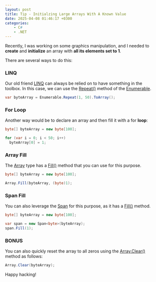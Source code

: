 ```yaml
---
layout: post
title: Tip - Initialzing Large Arrays With A Known Value
date: 2025-04-08 01:46:17 +0300
categories:
    - C#
    - .NET
---
```


Recently, I was working on some graphics manipulation, and I needed to **create** and **initialize** an array with **all its elements set to 1**.

There are several ways to do this:

### LINQ

Our old friend [LINQ](https://learn.microsoft.com/en-us/dotnet/csharp/linq/) can always be relied on to have something in the toolbox. In this case, we can use the [Repeat()](https://learn.microsoft.com/en-us/dotnet/api/system.linq.enumerable.repeat?view=net-9.0) method of the [Enumerable](https://learn.microsoft.com/en-us/dotnet/api/system.linq.enumerable?view=net-9.0).

```c#
var byteArray = Enumerable.Repeat(1, 50).ToArray();
```

### For Loop

Another way would be to declare an array and then fill it with a for **loop**:

```c#
byte[] byteArray = new byte[100];

for (var i = 0; i < 50; i++)
  byteArray[0] = 1;
```

### Array Fill

The [Array](https://learn.microsoft.com/en-us/dotnet/csharp/language-reference/builtin-types/arrays) type has a [Fill()](https://learn.microsoft.com/en-us/dotnet/api/system.array.fill?view=net-9.0) method that you can use for this purpose.

```c#
byte[] byteArray = new byte[100];

Array.Fill(byteArray, (byte)1);
```

### Span Fill

You can also leverage the [Span](https://learn.microsoft.com/en-us/dotnet/api/system.span-1?view=net-9.0) for this purpose, as it has a [Fill()](https://learn.microsoft.com/en-us/dotnet/api/system.span-1.fill?view=net-9.0) method.

```c#
byte[] byteArray = new byte[100];

var span = new Span<byte>(byteArray);
span.Fill(1);
```

### BONUS

You can also quickly reset the array to all zeros using the [Array.Clear()](https://learn.microsoft.com/en-us/dotnet/api/system.array.clear?view=net-9.0) method as follows:

```c#
Array.Clear(byteArray);
```



Happy hacking!

